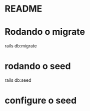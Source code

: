 # README

# Rodando o migrate
rails db:migrate

# rodando o seed
rails db:seed


# configure o seed 
